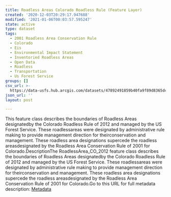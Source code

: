 ```yaml
---
title: Roadless Areas Colorado Roadless Rule (Feature Layer)
created: '2020-12-03T20:29:17.947688'
modified: '2021-01-06T00:03:57.595247'
state: active
type: dataset
tags:
  - 2001 Roadless Area Conservation Rule
  - Colorado
  - Eis
  - Environmental Impact Statement
  - Inventoried Roadless Areas
  - Open Data
  - Roadless
  - Transportation
  - Us Forest Service
groups: []
csv_url: >-
  https://data-usfs.hub.arcgis.com/datasets/47892491859b40fa9f89d8365dc6ce3e_0.csv?outSR=%7B%22latestWkid%22%3A4269%2C%22wkid%22%3A4269%7D
json_url: ''
layout: post

---
```

This feature class describes the boundaries of Roadless Areas designatedby the Colorado Roadless Rule of 2012 and managed by the US Forest Service. These roadlessareas were designated by administrative rule making to provide management direction for theirconservation and management. These roadless area designations supercede the roadless areasdesignated by the Roadless Area Conservation Rule of 2001 for Colorado.DescriptionThe RoadlessArea_CO_2012 feature class describes the boundaries of Roadless Areas designatedby the Colorado Roadless Rule of 2012 and managed by the US Forest Service. These roadlessareas were designated by administrative rule making to provide management direction for theirconservation and management. These roadless area designations supercede the roadless areasdesignated by the Roadless Area Conservation Rule of 2001 for Colorado.Go to this URL for full metadata description:  <a href='https://data.fs.usda.gov/geodata/edw/edw_resources/meta/S_USA.RoadlessArea_CO_2012.xml'>Metadata</a>
